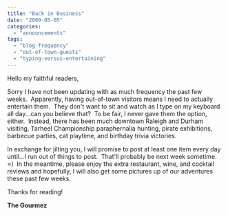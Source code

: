 ```yaml
---
title: "Back in Business"
date: "2009-05-05"
categories: 
  - "announcements"
tags: 
  - "blog-frequency"
  - "out-of-town-guests"
  - "typing-versus-entertaining"
---
```


Hello my faithful readers,

Sorry I have not been updating with as much frequency the past few weeks.  Apparently, having out-of-town visitors means I need to actually entertain them.  They don't want to sit and watch as I type on my keyboard all day...can you believe that?  To be fair, I never gave them the option, either.  Instead, there has been much downtown Raleigh and Durham visiting, Tarheel Championship paraphernalia hunting, pirate exhibitions, barbecue parties, cat playtime, and birthday trivia victories.

In exchange for jilting you, I will promise to post at least one item every day until...I run out of things to post.  That'll probably be next week sometime.  =)  In the meantime, please enjoy the extra restaurant, wine, and cocktail reviews and hopefully, I will also get some pictures up of our adventures these past few weeks.

Thanks for reading!

**The Gourmez**
